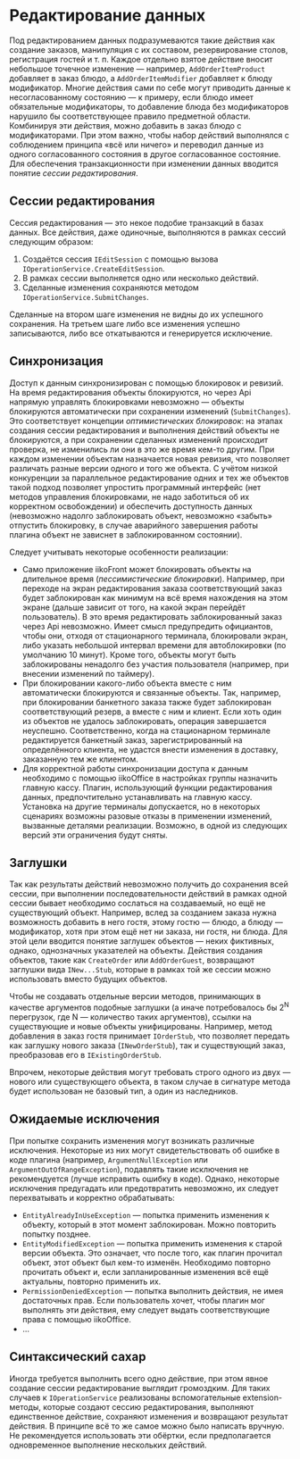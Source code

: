 ﻿# Редактирование данных #

Под редактированием данных подразумеваются такие действия как создание заказов, манипуляция с их составом, резервирование столов, регистрация гостей и т. п. Каждое отдельно взятое действие вносит небольшое точечное изменение — например, `AddOrderItemProduct` добавляет в заказ блюдо, а `AddOrderItemModifier` добавляет к блюду модификатор. Многие действия сами по себе могут приводить данные к несогласованному состоянию — к примеру, если блюдо имеет обязательные модификаторы, то добавление блюда без модификаторов нарушило бы соответствующее правило предметной области. Комбинируя эти действия, можно добавить в заказ блюдо с модификаторами. При этом важно, чтобы набор действий выполнялся с соблюдением принципа «всё или ничего» и переводил данные из одного согласованного состояния в другое согласованное состояние. Для обеспечения транзакционности при изменении данных вводится понятие *сессии редактирования*. 

## Сессии редактирования ##
Сессия редактирования — это некое подобие транзакций в базах данных. Все действия, даже одиночные, выполняются в рамках сессий следующим образом:

1. Создаётся сессия `IEditSession` с помощью вызова `IOperationService.CreateEditSession`.
2. В рамках сессии выполняется одно или несколько действий.
3. Сделанные изменения сохраняются методом `IOperationService.SubmitChanges`.

Сделанные на втором шаге изменения не видны до их успешного сохранения. На третьем шаге либо все изменения успешно записываются, либо все откатываются и генерируется исключение. 

## Синхронизация ##
Доступ к данным синхронизирован с помощью блокировок и ревизий. На время редактирования объекты блокируются, но через Api напрямую управлять блокировками невозможно — объекты блокируются автоматически при сохранении изменений (`SubmitChanges`). Это соответствует концепции *оптимистических блокировок*: на этапах создания сессии редактирования и выполнения действий объекты не блокируются, а при сохранении сделанных изменений происходит проверка, не изменились ли они в это же время кем-то другим. При каждом изменении объектам назначается новая ревизия, что позволяет различать разные версии одного и того же объекта. С учётом низкой конкуренции за параллельное редактирование одних и тех же объектов такой подход позволяет упростить программный интерфейс (нет методов управления блокировками, не надо заботиться об их корректном освобождении) и обеспечить доступность данных (невозможно надолго заблокировать объект, невозможно «забыть» отпустить блокировку, в случае аварийного завершения работы плагина объект не зависнет в заблокированном состоянии).

Следует учитывать некоторые особенности реализации:

- Само приложение iikoFront может блокировать объекты на длительное время (*пессимистические блокировки*). Например, при переходе на экран редактирования заказа соответствующий заказ будет заблокирован как минимум на всё время нахождения на этом экране (дальше зависит от того, на какой экран перейдёт пользователь). В это время редактировать заблокированный заказ через Api невозможно. Имеет смысл предупредить официантов, чтобы они, отходя от стационарного терминала, блокировали экран, либо указать небольшой интервал времени для автоблокировки (по умолчанию 10 минут). Кроме того, объекты могут быть заблокированы ненадолго без участия пользователя (например, при внесении изменений по таймеру).
- При блокировании какого-либо объекта вместе с ним автоматически блокируются и связанные объекты. Так, например, при блокировании банкетного заказа также будет заблокирован соответствующий резерв, а вместе с ним и клиент. Если хоть один из объектов не удалось заблокировать, операция завершается неуспешно. Соответственно, когда на стационарном терминале редактируется банкетный заказ, зарегистрированный на определённого клиента, не удастся внести изменения в доставку, заказанную тем же клиентом.
- Для корректной работы синхронизации доступа к данным необходимо с помощью iikoOffice в настройках группы назначить главную кассу. Плагин, использующий функции редактирования данных, предпочтительно устанавливать на главную кассу. Установка на другие терминалы допускается, но в некоторых сценариях возможны разовые отказы в применении изменений, вызванные деталями реализации. Возможно, в одной из следующих версий эти ограничения будут сняты.

## Заглушки ##
Так как результаты действий невозможно получить до сохранения всей сессии, при выполнении последовательности действий в рамках одной сессии бывает необходимо сослаться на создаваемый, но ещё не существующий объект. Например, вслед за созданием заказа нужна возможность добавить в него гостя, этому гостю — блюдо, а блюду — модификатор, хотя при этом ещё нет ни заказа, ни гостя, ни блюда. Для этой цели вводится понятие заглушек объектов — неких фиктивных, однако, однозначных указателей на объекты. Действия создания объектов, такие как `CreateOrder` или `AddOrderGuest`, возвращают заглушки вида `INew...Stub`, которые в рамках той же сессии можно использовать вместо будущих объектов.

Чтобы не создавать отдельные версии методов, принимающих в качестве аргументов подобные заглушки (а иначе потребовалось бы 2<sup>N</sup> перегрузок, где N — количество таких аргументов), ссылки на существующие и новые объекты унифицированы. Например, метод добавления в заказ гостя принимает `IOrderStub`, что позволяет передать как заглушку нового заказа (`INewOrderStub`), так и существующий заказ, преобразовав его в `IExistingOrderStub`. 

Впрочем, некоторые действия могут требовать строго одного из двух — нового или существующего объекта, в таком случае в сигнатуре метода будет использован не базовый тип, а один из наследников.

## Ожидаемые исключения ##
При попытке сохранить изменения могут возникать различные исключения. Некоторые из них могут свидетельствовать об ошибке в коде плагина (например, `ArgumentNullException` или `ArgumentOutOfRangeException`), подавлять такие исключения не рекомендуется (лучше исправить ошибку в коде). Однако, некоторые исключения предугадать или предотвратить невозможно, их следует перехватывать и корректно обрабатывать: 

- `EntityAlreadyInUseException` — попытка применить изменения к объекту, который в этот момент заблокирован. Можно повторить попытку позднее.
- `EntityModifiedException` — попытка применить изменения к старой версии объекта. Это означает, что после того, как плагин прочитал объект, этот объект был кем-то изменён. Необходимо повторно прочитать объект и, если запланированные изменения всё ещё актуальны, повторно применить их.
- `PermissionDeniedException` — попытка выполнить действия, не имея достаточных прав. Если пользователь хочет, чтобы плагин мог выполнять эти действия, ему следует выдать соответствующие права с помощью iikoOffice.
- ...
 
## Синтаксический сахар ##
Иногда требуется выполнить всего одно действие, при этом явное создание сессии редактирование выглядит громоздким. Для таких случаев к `IOperationService` реализованы вспомогательные extension-методы, которые создают сессию редактирования, выполняют единственное действие, сохраняют изменения и возвращают результат действия. В принципе всё то же самое можно было написать вручную. Не рекомендуется использовать эти обёртки, если предполагается одновременное выполнение нескольких действий.

